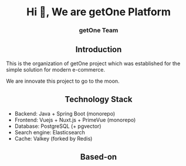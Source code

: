<h1 align="center">Hi 👋, We are getOne Platform</h1>
<h3 align="center">getOne Team</h3>

<h2 align="center"> Introduction </h2>
This is the organization of getOne project which was established for the simple solution for modern e-commerce.

We are innovate this project to go to the moon.

<h2 align="center"> Technology Stack </h2>

- Backend: Java + Spring Boot (monorepo)
- Frontend: Vuejs + Nuxt.js + PrimeVue (monorepo)
- Database: PostgreSQL (+ pgvector)
- Search engine: Elasticsearch
- Cache: Valkey (forked by Redis)


<h2 align="center">Based-on</h2>
